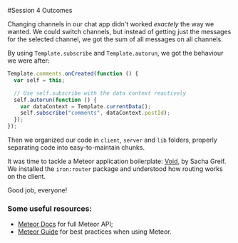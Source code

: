 #Session 4 Outcomes

Changing channels in our chat app didn't worked *exactely* the way we wanted. We could switch channels, but instead of getting just the messages for the selected channel, we got the sum of all messages on all channels.

By using `Template.subscribe` and `Template.autorun`, we got the behaviour we were after:

```javascript
Template.comments.onCreated(function () {
  var self = this;

  // Use self.subscribe with the data context reactively
  self.autorun(function () {
    var dataContext = Template.currentData();
    self.subscribe("comments", dataContext.postId);
  });
});
```
Then we organized our code in `client`, `server` and `lib` folders, properly separating code into easy-to-maintain chunks.

It was time to tackle a Meteor application boilerplate: [Void](https://github.com/SachaG/Void), by Sacha Greif. We installed the `iron:router` package and understood how routing works on the client.

Good job, everyone!



### Some useful resources:

 * [Meteor Docs](http://docs.meteor.com/#/full/quickstart) for full Meteor API;
 * [Meteor Guide](http://guide.meteor.com) for best practices when using Meteor.


